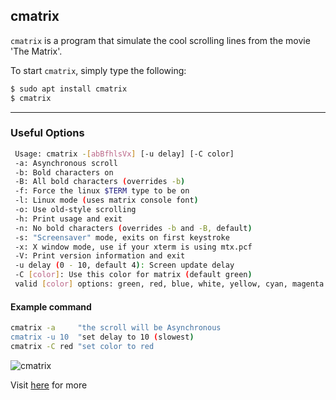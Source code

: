 cmatrix
-------
 `cmatrix` is a program that simulate the cool scrolling lines from the movie 'The Matrix'.

To start `cmatrix`, simply type the following:

<!-- minimal example -->
~~~ bash
$ sudo apt install cmatrix
$ cmatrix 
~~~

---

### Useful Options
~~~ bash
 Usage: cmatrix -[abBfhlsVx] [-u delay] [-C color]
 -a: Asynchronous scroll
 -b: Bold characters on
 -B: All bold characters (overrides -b)
 -f: Force the linux $TERM type to be on
 -l: Linux mode (uses matrix console font)
 -o: Use old-style scrolling
 -h: Print usage and exit
 -n: No bold characters (overrides -b and -B, default)
 -s: "Screensaver" mode, exits on first keystroke
 -x: X window mode, use if your xterm is using mtx.pcf
 -V: Print version information and exit
 -u delay (0 - 10, default 4): Screen update delay
 -C [color]: Use this color for matrix (default green)
 valid [color] options: green, red, blue, white, yellow, cyan, magenta and black.
~~~




#### Example command
~~~ bash
cmatrix -a     "the scroll will be Asynchronous
cmatrix -u 10  "set delay to 10 (slowest)
cmatrix -C red "set color to red
~~~
![cmatrix](http://www.asty.org/cmatrix/data/screen1.gif)

Visit [here](http://www.asty.org/cmatrix/) for more
